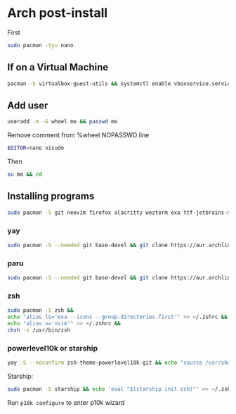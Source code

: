 # Arch post-install
First
```sh
sudo pacman -Syu nano
```
## If on a Virtual Machine
```sh
pacman -S virtualbox-guest-utils && systemctl enable vboxservice.service
```
## Add user
```sh
useradd -m -G wheel me && passwd me
```
Remove comment from %wheel NOPASSWD line
```sh
EDITOR=nano visudo
```
Then
```sh
su me && cd
```
## Installing programs
```sh
sudo pacman -S git neovim firefox alacritty wezterm exa ttf-jetbrains-mono-nerd ttf-nerd-fonts-symbols-mono
```
### yay
```sh
sudo pacman -S --needed git base-devel && git clone https://aur.archlinux.org/yay.git && cd yay && makepkg -si && cd && rm -rf yay
```
### paru
```sh
sudo pacman -S --needed git base-devel && git clone https://aur.archlinux.org/paru.git && cd paru && makepkg -si && cd && rm -rf paru
```
### zsh
```sh
sudo pacman -S zsh &&
echo "alias ls='exa --icons --group-directories-first'" >> ~/.zshrc &&
echo "alias v='nvim'" >> ~/.zshrc &&
chsh -s /usr/bin/zsh
```
### powerlevel10k or starship
```sh
yay -S --noconfirm zsh-theme-powerlevel10k-git && echo "source /usr/share/zsh-theme-powerlevel10k/powerlevel10k.zsh-theme" >> ~/.zshrc
```
Starship:
```sh
sudo pacman -S starship && echo 'eval "$(starship init zsh)"' >> ~/.zshrc
```
Run `p10k configure` to enter p10k wizard
